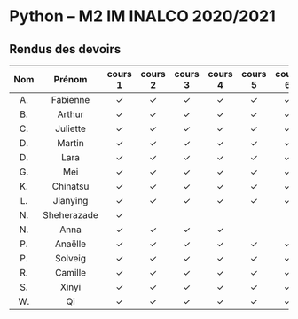 
# Python – M2 IM INALCO 2020/2021
## Rendus des devoirs

| Nom | Prénom   | cours 1 | cours 2 | cours 3 | cours 4 | cours 5 | cours 6 | cours 7 | cours 8 | cours 9 | 
|:---:|:--------:|:-------:|:-------:|:-------:|:-------:|:-------:|:-------:|:-------:|:-------:|:-------:|
|  A. |Fabienne  |✓        |✓        |✓        |✓        |✓        |✓        |         |         |         |
|  B. |Arthur    |✓        |✓        |✓        |✓        |✓        |✓        |         |         |         |
|  C. |Juliette  |✓        |✓        |✓        |✓        |✓        |✓        |         |         |         |
|  D. |Martin    |✓        |✓        |✓        |✓        |✓        |✓        |         |         |         |
|  D. |Lara      |✓        |✓        |✓        |✓        |✓        |✓        |         |         |         |
|  G. |Mei       |✓        |✓        |✓        |✓        |✓        |✓        |         |         |         |
|  K. |Chinatsu  |✓        |✓        |✓        |✓        |✓        |✓        |         |         |         |
|  L. |Jianying  |✓        |✓        |✓        |✓        |✓        |✓        |         |         |         |
|  N. |Sheherazade|✓        |         |         |         |         |         |         |         |         |
|  N. |Anna      |✓        |✓        |✓        |✓        |         |         |         |         |         |
|  P. |Anaëlle   |✓        |✓        |✓        |✓        |✓        |✓        |         |         |         |
|  P. |Solveig   |✓        |✓        |✓        |✓        |✓        |✓        |         |         |         |
|  R. |Camille   |✓        |✓        |✓        |✓        |✓        |✓        |         |         |         |
|  S. |Xinyi     |✓        |✓        |✓        |✓        |✓        |✓        |         |         |         |
|  W. |Qi        |✓        |✓        |✓        |✓        |✓        |✓        |         |         |         |

